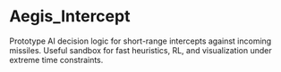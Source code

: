 # Aegis_Intercept

Prototype AI decision logic for short-range intercepts against incoming missiles. Useful sandbox for fast heuristics, RL, and visualization under extreme time constraints.
